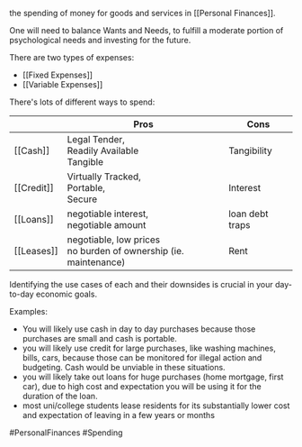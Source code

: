 the spending of money for goods and services in [[Personal Finances]].

One will need to balance Wants and Needs, to fulfill a moderate portion of psychological needs and investing for the future.

There are two types of expenses:
- [[Fixed Expenses]]
- [[Variable Expenses]]


There's lots of different ways to spend:

|          |   Pros   |   Cons   |  
| -------- | -------- | -------- |  
| [[Cash]]     | Legal Tender,<br>Readily Available<br>Tangible      | Tangibility       |  
| [[Credit]]   | Virtually Tracked,<br>Portable, <br>Secure      | Interest     |  
| [[Loans]]    | negotiable interest, <br> negotiable amount      | loan debt traps       |  
| [[Leases]]   | negotiable, low prices <br> no burden of ownership (ie. maintenance)      | Rent       |  

Identifying the use cases of each and their downsides is crucial in your day-to-day economic goals.

Examples:
- You will likely use cash in day to day purchases because those purchases are small and cash is portable.
- you will likely use credit for large purchases, like washing machines, bills, cars, because those can be monitored for illegal action and budgeting. Cash would be unviable in these situations.
- you will likely take out loans for huge purchases (home mortgage, first car), due to high cost and expectation you will be using it for the duration of the loan.
- most uni/college students lease residents for its substantially lower cost and expectation of leaving in a few years or months


#PersonalFinances #Spending 